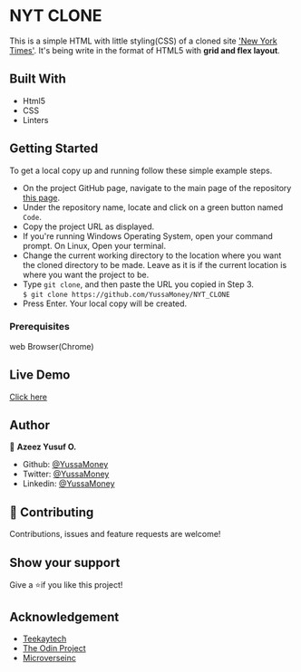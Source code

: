 # NYT CLONE

This is a simple HTML with little styling(CSS) of a cloned site ['New York Times'](https://teekaytech.github.io/NYT-Clone/). It's being write in the format of HTML5 with **grid and flex layout**.

## Built With

- Html5
- CSS
- Linters

## Getting Started

To get a local copy up and running follow these simple example steps.

- On the project GitHub page, navigate to the main page of the repository [this page](https://github.com/YussaMoney/NYT_CLONE).
- Under the repository name, locate and click on a green button named `Code`.
- Copy the project URL as displayed.
- If you're running Windows Operating System, open your command prompt. On Linux, Open your terminal.
- Change the current working directory to the location where you want the cloned directory to be made. Leave as it is if the current location is where you want the project to be.
- Type `git clone`, and then paste the URL you copied in Step 3.<br>
  `$ git clone https://github.com/YussaMoney/NYT_CLONE`
- Press Enter. Your local copy will be created.

### Prerequisites

web Browser(Chrome)

## Live Demo

[Click here](https://yussamoney.github.io/NYT_Clone/)

## Author

👤 **Azeez Yusuf O.**

- Github: [@YussaMoney](https://github.com/YussaMoney)
- Twitter: [@YussaMoney](https://twitter.com/YussaMoney)
- Linkedin: [@YussaMoney](linkedin.com/in/yussamoney)

## 🤝 Contributing

Contributions, issues and feature requests are welcome!

## Show your support

Give a ⭐️if you like this project!

## Acknowledgement

- [Teekaytech](https://teekaytech.github.io/NYT-Clone/)
- [The Odin Project](https://www.theodinproject.com)
- [Microverseinc](https://github.com/microverseinc/linters-config)
